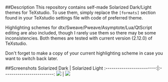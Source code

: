 ##Description
This repository contains self-made Solarized Dark/Light themes for TeXstudio. To use them, simply replace the `[formats]` section found in your TeXstudio settings file with code of preferred theme.

Highlighting schemes for dtx/Sweave/Pweave/Asymptote/Lua/QtScript editing are also included, though I rarely use them so there may be some inconsistencies. Both themes are tested with current version (2.12.0) of TeXstudio.

Don't forget to make a copy of your current highlighting scheme in case you want to switch back later.

##Screenshots
Solarized Dark             |  Solarized Light
:-------------------------:|:-------------------------:
![](https://github.com/Francis-Hsu/LaTeX/blob/master/Screenshots/SD.png)  |  ![](https://github.com/Francis-Hsu/LaTeX/blob/master/Screenshots/SL.png)
